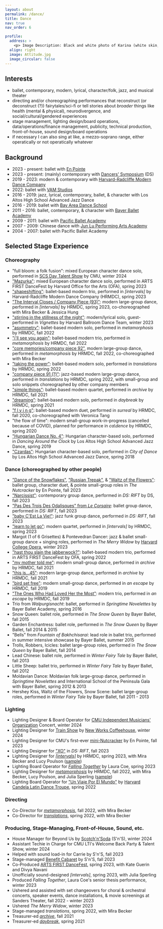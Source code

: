```yaml
---
layout: about
permalink: /dance/
title: Dance
nav: true
nav_order: 6

profile:
  address: >
    <p> Image Description: Black and white photo of Karina (white skin, brown hair, red button-down, black leggings, white socks, blue mask) doing an attitude to the back on stage. Picture credits: Titus Jahng, 2022. </p>
  align: right
  image: Attitude.jpg
  image_circular: false  
---
```


## Interests
- ballet, contemporary, modern, lyrical, character/folk, jazz, and musical theater
- directing and/or choreographing performances that reconstruct (or deconstruct (?)) fairytales/sci-fi or tell stories about *broader* things like health (mental & physical), neurodivergence, and social/cultural/gendered experiences
- stage management, lighting design/board operations, data/operations/finance management, publicity, technical production, front-of-house, sound design/board operations
- if necessary I can also sing at like, a mezzo-soprano range, either operatically or not operatically whatever

## Background
- 2023 - present: ballet with [En Pointe](https://www.instagram.com/enpointe.cmu/)
- 2023 - present: (mainly) contemporary with [Dancers' Symposium](https://www.contrib.andrew.cmu.edu/org/dancer/home.html) (DS)
- 2019 - 2023: modern & contemporary with [Harvard-Radcliffe Modern Dance Company](http://www.hrmdc.org/)
- 2022: ballet with [VAM Studios](https://vamstudios.net/)
- 2016 - 2019: jazz, lyrical, contemporary, ballet, & character with Los Altos High School Advanced Jazz Dance
- 2016 - 2019: ballet with [Bay Area Dance School](https://www.bayareadances.com/)
- 2011 - 2016: ballet, contemporary, & character with [Bayer Ballet Academy](https://www.bayerballet.com/)
- 2009 - 2011: ballet with [Pacific Ballet Academy](https://www.pacificballet.org/calendar)
- 2007 - 2009: Chinese dance with [Jun Lu Performing Arts Academy](https://www.jludance.com/)
- 2004 - 2007: ballet with Pacific Ballet Academy

## Selected Stage Experience
### Choreography
- "full bloom: a folk fusion": mixed European character dance solo, performed in [SCS Day Talent Show](https://www.cs.cmu.edu/~./scsday) by CMU, winter 2024
- ["Mazurka"](https://www.youtube.com/watch?v=Xj_NjSlajLk&t=8196s): mixed European character dance solo, performed in ARTS FIRST DanceFest by Harvard Office for the Arts (OFA), spring 2023
- ["shapeshifting"](https://youtu.be/JkahZI0AGjg): ballet-based modern trio, performed in *[intervals]* by Harvard-Radcliffe Modern Dance Company (HRMDC), spring 2023
- ["The Interval Closes / Company Piece (93)"](https://youtu.be/__2T7MNWGi4?t=70): modern large-group dance, performed in *[intervals]* by HRMDC, spring 2023, co-choreographed with Mira Becker & Jessica Hung
- ["stirring in the stillness of the night"](https://www.youtube.com/watch?v=YmTv8Euj2QE): modern/lyrical solo, guest-performed in *Vignettes* by Harvard Ballroom Dance Team, winter 2023
- ["asymmetry"](https://youtu.be/4njxtqCFg0E): ballet-based modern solo, performed in *metamorphosis* by HRMDC, fall 2022
- ["i'll see you again"](https://youtu.be/LoWQrUFf5ic): ballet-based modern trio, performed in *metamorphosis* by HRMDC, fall 2022
- ["core memories/company piece 92"](https://youtu.be/iDgpb91XRRU?t=71), modern large-group dance, performed in *metamorphosis* by HRMDC, fall 2022, co-choreographed with Mira Becker
- ["taking the power"](https://youtu.be/3bOxnkYUOc8): ballet-based modern solo, performed in *translations* by HRMDC, spring 2022
- ["company piece 91 (?)"](https://youtu.be/sTNk7T0o1LM?t=114): jazz-based modern large-group dance, performed in *translations* by HRMDC, spring 2022, with small-group and solo snippets choreographed by other company members
- ["simple things"](https://youtu.be/kNDx0T4nOg4): ballet-based modern quartet, performed in *archive* by HRMDC, fall 2021
- ["dreaming"](https://youtu.be/A-aJ6iEbT0c): ballet-based modern solo, performed in *daybreak* by HRMDC, spring 2021
- ["f l y i n g"](https://youtu.be/L-HuWxzmegI): ballet-based modern duet, performed in *surreal* by HRMDC, fall 2020, co-choreographed with Veronica Tang
- "the flow of time": modern small-group work-in-progress (cancelled because of COVID), planned for performance in *ca\dence* by HRMDC, spring 2020
- ["Hungarian Dance No. 4"](https://www.youtube.com/watch?v=7lyeEeou5t8): Hungarian character-based solo, performed in *Dancing Around the Clock* by Los Altos High School Advanced Jazz Dance, spring 2019
- ["Czardas"](https://youtu.be/mPyB5VLXvCo): Hungarian character-based solo, performed in *City of Dance* by Los Altos High School Advanced Jazz Dance, spring 2018

### Dance (choreographed by other people)
- ["Dance of the Snowflakes"](https://www.youtube.com/live/ZNyeVo7x98w?si=iMa1_pMlPYF7NH-R&t=2349), ["Russian Trepak"](https://www.youtube.com/live/ZNyeVo7x98w?si=ovl-hg1Vi2gXj8TX&t=2822), & ["Waltz of the Flowers"](https://www.youtube.com/live/ZNyeVo7x98w?si=coniKGFMaG8s-GP4&t=3349): ballet group, character duet, & pointe small-group roles in _The Nutcracker_ by En Pointe, fall 2023
- ["Narcissist"](https://www.youtube.com/watch?v=kFLCnlM3gTs&list=PLCSO71HhvyTxrEfHwA-9TsuyTPfL_ESJ7&index=6&ab_channel=cmuTV): contemporary group dance, performed in _DS: RIFT_ by DS, fall 2023
- ["Pas Des Trois Des Odalisques" from _Le Corsaire_](https://www.youtube.com/watch?v=dyQmTcMj1ms&list=PLCSO71HhvyTxrEfHwA-9TsuyTPfL_ESJ7&index=2&ab_channel=cmuTV): ballet group dance, performed in _DS: RIFT_, fall 2023
- ["baby C'Est La Vie!"](https://www.youtube.com/watch?v=kO67z9RwOjU&list=PLCSO71HhvyTxrEfHwA-9TsuyTPfL_ESJ7&index=28&ab_channel=cmuTV): jazz funk group dance, performed in _DS: RIFT_, fall 2023
- ["learn to let go"](https://youtu.be/1xZG1kOFF8Y): modern quartet, performed in *[intervals]* by HRMDC, spring 2023
- Margot (1 of 6 Grisettes) & Pontevedran Dancer: jazz & ballet small-group dance + singing roles, performed in *The Merry Widow* by [Harvard College Opera](http://harvardcollegeopera.com/merry-widow-2023), winter 2023
- ["hast thou slain the jabberwock?"](https://www.youtube.com/watch?v=XApYZM49wXg&t=7867s): ballet-based modern trio, performed in ARTS FIRST DanceFest by OFA, spring 2022
- ["my mother told me"](https://youtu.be/pqKEJmMpk1g): modern small-group dance, performed in *archive* by HRMDC, fall 2021
- ["this is...45"](https://youtu.be/5M0kj53W4m8): modern large-group dance, performed in *archive* by HRMDC, fall 2021
- ["bird set free"](https://youtu.be/eCAmXM2Eor4): modern small-group dance, performed in *an escape* by HRMDC, fall 2019
- ["The Ones Who Had Loved Her the Most"](https://youtu.be/_vBMStuwar8): modern trio, performed in *an escape* by HRMDC, fall 2019
- Trio from *Walpurgisnacht*: ballet, performed in *Springtime Novelettes* by Bayer Ballet Academy, spring 2016
- Snow Queen: ballet role, performed in *The Snow Queen* by Bayer Ballet, fall 2015
- Garden Enchantress: ballet role, performed in *The Snow Queen* by Bayer Ballet, fall 2014 & 2015
- "Bells" from *Fountain of Bakhchisarai*: lead role in ballet trio, performed in summer intensive showcase by Bayer Ballet, summer 2015
- Trolls, Robbers, Icicles: ballet large-group roles, performed in *The Snow Queen* by Bayer Ballet, fall 2014
- Lead Chinese: ballet role, performed in *Winter Fairy Tale* by Bayer Ballet, fall 2013
- Little Sheep: ballet trio, performed in *Winter Fairy Tale* by Bayer Ballet, fall 2012
- Moldavian Dance: Moldavian folk large-group dance, performed in *Springtime Novelettes* and International School of the Peninsula Gala with Bayer Ballet, spring 2012 & 2013
- Hershey Kiss, Waltz of the Flowers, Snow Scene: ballet large-group roles, performed in *Winter Fairy Tale* by Bayer Ballet, fall 2011 - 2013

### Lighting
- Lighting Designer & Board Operator for [CMU Independent Musicians' Organization](https://www.instagram.com/cmuimo/) Concert, winter 2024
- Lighting Designer for [Train Show](https://cdn.flowcode.com/prodassets/trainshowprogranm.pdf?ts=1708729134&fce_id=eeafc0f2-ccd6-45b0-9a06-ddda3719cbc3) by [New Works Coffeehouse](https://newworkscoffee.wixsite.com/theatre), winter 2024
- Lighting Designer for CMU's first-ever [mini-Nutcracker](https://www.youtube.com/live/ZNyeVo7x98w?si=bEbyajnV27zDf_vn) by En Pointe, fall 2023
- Lighting Designer for ["XO"](https://www.youtube.com/watch?v=5hPy26zrGxc&list=PLCSO71HhvyTxrEfHwA-9TsuyTPfL_ESJ7&index=24&ab_channel=cmuTV) in _DS: RIFT_, fall 2023
- Lighting Designer for [*[intervals]*](https://www.youtube.com/playlist?list=PLIQE9U4oMexyRj7KFfBPrrNssZwK5dtcf) by HRMDC, spring 2023, with Mira Becker and Lucy Poulson ([sample](https://youtu.be/nfUNlmmZ1N8))
- Lighting Board Operator for [*Falling Together*](https://tdm.fas.harvard.edu/event/tdm-thesis-production-falling-together-laura-coe) by Laura Coe, spring 2023
- Lighting Designer for [*metamorphosis*](https://www.youtube.com/playlist?list=PLIQE9U4oMexxOX-O7w0K04NZEzsVPI1a6) by HRMDC, fall 2022, with Mira Becker, Lucy Poulson, and Julia Sperling ([sample](https://youtu.be/Lb8MAVKG4l8))
- Lighting Board Operator for ["Un Viaje Por El Mundo"](https://www.canva.com/design/DAE_YXMXEKA/WzE3secx6Sh-E47Q8JQe4w/view?utm_content=DAE_YXMXEKA&utm_campaign=designshare&utm_medium=link&utm_source=publishsharelink#1) by [Harvard Candela Latin Dance Troupe](https://www.instagram.com/harvardcandela/), spring 2022

### Directing
- Co-Director for [*metamorphosis*](https://drive.google.com/file/d/1VRDelJwWAd5RDnAGvpN9HCISS4DBW4Q8/view), fall 2022, with Mira Becker
- Co-Director for [*translations*](https://hrdcapp.s3.amazonaws.com/media/archive/2022/Spring/insert-here/pub/translations_program.pdf), spring 2022, with Mira Becker

### Producing, Stage-Managing, Front-of-House, Sound, etc.
- House Manager for Beyond Us by [Scotch'n'Soda](https://www.snstheatre.org/) (S'n'S), winter 2024
- Assistant Techie in Charge for CMU LTI's Welcome Back Party & Talent Show, winter 2024
- Helped with sound load-in for Carrie by S'n'S, fall 2023
- Stage-managed [Benefit Cabaret](https://pdfs-of-qr-codes.s3.amazonaws.com/304fe325ca6484d8c0b5e6300a5ae40c.pdf) by S'n'S, fall 2023
- Co-Produced [ARTS FIRST DanceFest](https://www.youtube.com/live/Xj_NjSlajLk?feature=share), spring 2023, with Kate Guerin and Divya Navani
- Unofficially sound-designed *[intervals]*, spring 2023, with Julia Sperling
- Produced *Falling Together*, Laura Coe's senior thesis performance, winter 2023
- Ushered and assisted with set changeovers for choral & orchestral concerts, speaker events, dance installations, & movie screenings at Sanders Theater, fall 2022 - winter 2023
- Ushered *The Merry Widow*, winter 2023
- Stage-managed *translations*, spring 2022, with Mira Becker
- Treasurer-ed [*archive*](https://www.youtube.com/playlist?list=PLIQE9U4oMexxp2wslBFtI6QbDuENG7Geg), fall 2021
- Treasurer-ed [*daybreak*](https://www.youtube.com/playlist?list=PLIQE9U4oMexzDXIQU1069DiFh_MY_62uk), spring 2021
